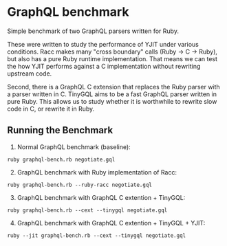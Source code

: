 # GraphQL benchmark

Simple benchmark of two GraphQL parsers written for Ruby.

These were written to study the performance of YJIT under various conditions.
Racc makes many "cross boundary" calls (Ruby -> C -> Ruby), but also has a pure Ruby runtime implementation.
That means we can test the how YJIT performs against a C implementation without rewriting upstream code.

Second, there is a GraphQL C extension that replaces the Ruby parser with a parser written in C.
TinyGQL aims to be a fast GraphQL parser written in pure Ruby.
This allows us to study whether it is worthwhile to rewrite slow code in C, or rewrite it in Ruby.

## Running the Benchmark

1. Normal GraphQL benchmark (baseline):

`ruby graphql-bench.rb negotiate.gql`

2. GraphQL benchmark with Ruby implementation of Racc:

`ruby graphql-bench.rb --ruby-racc negotiate.gql`

3. GraphQL benchmark with GraphQL C extention + TinyGQL:

`ruby graphql-bench.rb --cext --tinygql negotiate.gql`

4. GraphQL benchmark with GraphQL C extention + TinyGQL + YJIT:

`ruby --jit graphql-bench.rb --cext --tinygql negotiate.gql`
